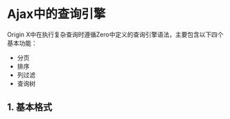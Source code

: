 # Ajax中的查询引擎

Origin X中在执行复杂查询时遵循Zero中定义的查询引擎语法，主要包含以下四个基本功能：

* 分页
* 排序
* 列过滤
* 查询树

## 1. 基本格式





